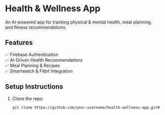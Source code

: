 # Health & Wellness App  
An AI-powered app for tracking physical & mental health, meal planning, and fitness recommendations.

## Features
✅ Firebase Authentication  
✅ AI-Driven Health Recommendations  
✅ Meal Planning & Recipes  
✅ Smartwatch & Fitbit Integration  

## Setup Instructions
1. Clone the repo:
   ```sh
   git clone https://github.com/your-username/health-wellness-app.git# Health-wellness-app
